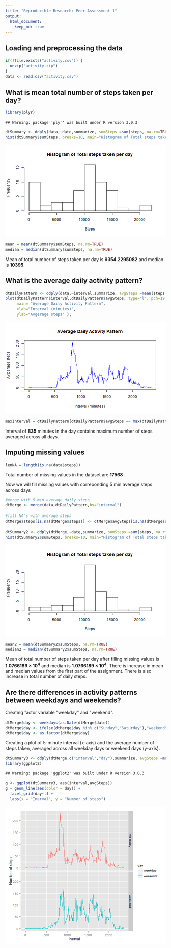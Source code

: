 ```yaml
---
title: "Reproducible Research: Peer Assessment 1"
output: 
  html_document:
    keep_md: true
---
```



## Loading and preprocessing the data


```r
if(!file.exists("activity.csv")) {
  unzip("activity.zip")
}
data <- read.csv("activity.csv")
```


## What is mean total number of steps taken per day?

```r
library(plyr)
```

```
## Warning: package 'plyr' was built under R version 3.0.3
```

```r
dtSummary <- ddply(data,~date,summarize, sumSteps =sum(steps, na.rm=TRUE))
hist(dtSummary$sumSteps, breaks=10, main="Histogram of Total steps taken per day" , xlab="Steps")
```

![plot of chunk totalStepsPerDay](figure/totalStepsPerDay-1.png) 

```r
mean = mean(dtSummary$sumSteps, na.rm=TRUE)
median = median(dtSummary$sumSteps, na.rm=TRUE)
```

Mean of total number of steps taken per day is **9354.2295082** and median is **10395**.



## What is the average daily activity pattern?

```r
dtDailyPattern <- ddply(data,~interval,summarize, avgSteps =mean(steps, na.rm=TRUE))
plot(dtDailyPattern$interval,dtDailyPattern$avgSteps, type="l", pch=19,col="blue",
     main= "Average Daily Activity Pattern",
     xlab="Interval (minutes)", 
     ylab="Avgerage steps" );
```

![plot of chunk avgDailypattern](figure/avgDailypattern-1.png) 

```r
maxInterval = dtDailyPattern[dtDailyPattern$avgSteps == max(dtDailyPattern$avgSteps),1]
```

Interval of **835** minutes in the day contains maximum number of steps averaged across all days.


## Imputing missing values

```r
lenNA = length(is.na(data$steps))
```
Total number of missing values in the dataset are **17568**

Now we will fill missing values with correponding 5 min average steps across days


```r
#merge with 5 min average daily steps
dtMerge <- merge(data,dtDailyPattern,by="interval")     

#fill NA's with average steps
dtMerge$steps[is.na(dtMerge$steps)] <- dtMerge$avgSteps[is.na(dtMerge$steps)]

dtSummary2 <- ddply(dtMerge,~date,summarize, sumSteps =sum(steps, na.rm=TRUE))
hist(dtSummary2$sumSteps, breaks=10, main="Histogram of Total steps taken per day" , xlab="Steps")
```

![plot of chunk missingValues2](figure/missingValues2-1.png) 

```r
mean2 = mean(dtSummary2$sumSteps, na.rm=TRUE)
median2 = median(dtSummary2$sumSteps, na.rm=TRUE)
```

Mean of total number of steps taken per day after filling missing values is **1.0766189 &times; 10<sup>4</sup>** and median is **1.0766189 &times; 10<sup>4</sup>**. 
There is increase in mean and median values from the first part of the assignment.
There  is also increase in total number of daily steps.


## Are there differences in activity patterns between weekdays and weekends?

Creating factor variable "weekday" and "weekend".


```r
dtMerge$day <- weekdays(as.Date(dtMerge$date))
dtMerge$day <- ifelse(dtMerge$day %in% c("Sunday","Saturday"),"weekend","weekday")
dtMerge$day <- as.factor(dtMerge$day)
```

Creating a plot of 5-minute interval (x-axis) and the average number of steps taken, averaged across all weekday days or weekend days (y-axis).


```r
dtSummary3 <- ddply(dtMerge,c("interval","day"),summarize, avgSteps =mean(steps, na.rm=TRUE))
library(ggplot2)
```

```
## Warning: package 'ggplot2' was built under R version 3.0.3
```

```r
g <- ggplot(dtSummary3, aes(interval,avgSteps))
g + geom_line(aes(color = day)) +  
  facet_grid(day~.) + 
  labs(x = "Inerval", y = "Number of steps")
```

![plot of chunk weekdayWeekendsSummary](figure/weekdayWeekendsSummary-1.png) 


